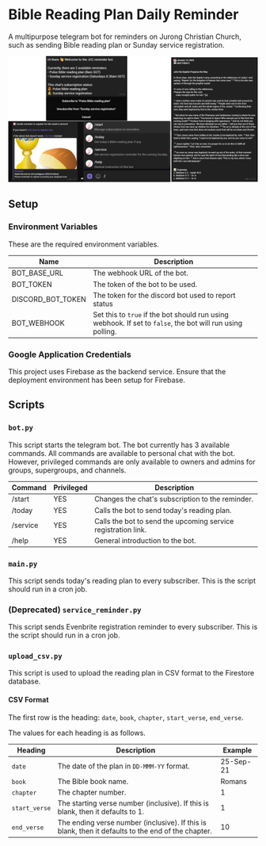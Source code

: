 # Bible Reading Plan Daily Reminder

A multipurpose telegram bot for reminders on Jurong Christian Church, such as sending Bible reading plan or Sunday service registration.

![Bot preview](/assets/preview.png)

## Setup

### Environment Variables

These are the required environment variables.

| Name              | Description                                                                                                |
| ----------------- | ---------------------------------------------------------------------------------------------------------- |
| BOT_BASE_URL      | The webhook URL of the bot.                                                                                |
| BOT_TOKEN         | The token of the bot to be used.                                                                           |
| DISCORD_BOT_TOKEN | The token for the discord bot used to report status                                                        |
| BOT_WEBHOOK       | Set this to `true` if the bot should run using webhook. If set to `false`, the bot will run using polling. |

### Google Application Credentials

This project uses Firebase as the backend service. Ensure that the deployment environment has been setup for Firebase.

## Scripts

### `bot.py`

This script starts the telegram bot. The bot currently has 3 available commands. All commands are available to personal chat with the bot. However, privileged commands are only available to owners and admins for groups, supergroups, and channels.

| Command  | Privileged | Description                                                   |
| -------- | ---------- | ------------------------------------------------------------- |
| /start   | YES        | Changes the chat's subscription to the reminder.              |
| /today   | YES        | Calls the bot to send today's reading plan.                   |
| /service | YES        | Calls the bot to send the upcoming service registration link. |
| /help    | YES        | General introduction to the bot.                              |

### `main.py`

This script sends today's reading plan to every subscriber. This is the script should run in a cron job.

### (Deprecated) `service_reminder.py`

This script sends Evenbrite registration reminder to every subscriber. This is the script should run in a cron job.

### `upload_csv.py`

This script is used to upload the reading plan in CSV format to the Firestore database.

#### CSV Format

The first row is the heading: `date`, `book`, `chapter`, `start_verse`, `end_verse`.

The values for each heading is as follows.

| Heading       | Description                                                                                        | Example   |
| ------------- | -------------------------------------------------------------------------------------------------- | --------- |
| `date`        | The date of the plan in `DD-MMM-YY` format.                                                        | 25-Sep-21 |
| `book`        | The Bible book name.                                                                               | Romans    |
| `chapter`     | The chapter number.                                                                                | 1         |
| `start_verse` | The starting verse number (inclusive). If this is blank, then it defaults to 1.                    | 1         |
| `end_verse`   | The ending verse number (inclusive). If this is blank, then it defaults to the end of the chapter. | 10        |
